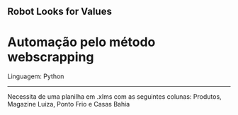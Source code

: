 ## Robot Looks for Values
# Automação pelo método webscrapping
Linguagem: Python



----------------------------------------------------------------------------------------------------------------
Necessita de uma planilha em .xlms com as seguintes colunas: Produtos, Magazine Luiza, Ponto Frio e Casas Bahia
